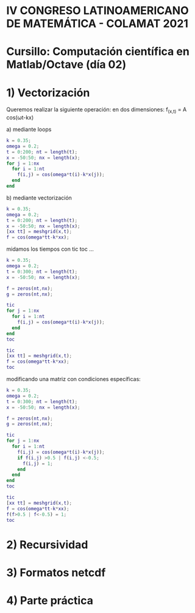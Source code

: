 # IV CONGRESO LATINOAMERICANO DE MATEMÁTICA - COLAMAT 2021
# Cursillo: Computación científica en Matlab/Octave (día 02)



# 1) Vectorización 
Queremos realizar la siguiente operación: en dos dimensiones: f<sub>(x,t)</sub> = A cos(&omega;t-kx)

a) mediante loops
```MATLAB
k = 0.35;
omega = 0.2;
t = 0:200; nt = length(t);
x = -50:50; nx = length(x);
for j = 1:nx
  for i = 1:nt
    f(i,j) = cos(omega*t(i)-k*x(j));
  end
end  
```
b) mediante vectorización
```MATLAB
k = 0.35;
omega = 0.2;
t = 0:200; nt = length(t);
x = -50:50; nx = length(x);
[xx tt] = meshgrid(x,t);
f = cos(omega*tt-k*xx);
```
midamos los tiempos con tic toc ...
```MATLAB
k = 0.35;
omega = 0.2;
t = 0:300; nt = length(t);
x = -50:50; nx = length(x);

f = zeros(nt,nx);
g = zeros(nt,nx);

tic
for j = 1:nx
  for i = 1:nt
    f(i,j) = cos(omega*t(i)-k*x(j));
  end
end
toc

tic
[xx tt] = meshgrid(x,t);
f = cos(omega*tt-k*xx);
toc
```
modificando una matriz con condiciones específicas:

```MATLAB
k = 0.35;
omega = 0.2;
t = 0:300; nt = length(t);
x = -50:50; nx = length(x);

f = zeros(nt,nx);
g = zeros(nt,nx);

tic
for j = 1:nx
  for i = 1:nt
    f(i,j) = cos(omega*t(i)-k*x(j));
    if f(i,j) >0.5 | f(i,j) <-0.5;
      f(i,j) = 1;
    end
  end
end
toc

tic
[xx tt] = meshgrid(x,t);
f = cos(omega*tt-k*xx);
f(f>0.5 | f<-0.5) = 1;
toc
```

# 2) Recursividad


# 3) Formatos netcdf

# 4) Parte práctica
